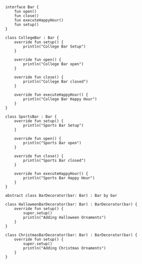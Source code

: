 <pre>
<code>
interface Bar {
    fun open()
    fun close()
    fun executeHappyHour()
    fun setup()
}

class CollegeBar : Bar {
    override fun setup() {
        println("College Bar Setup")
    }

    override fun open() {
        println("College Bar open")
    }

    override fun close() {
        println("College Bar closed")
    }

    override fun executeHappyHour() {
        println("College Bar Happy Hour")
    }
}

class SportsBar : Bar {
    override fun setup() {
        println("Sports Bar Setup")
    }

    override fun open() {
        println("Sports Bar open")
    }

    override fun close() {
        println("Sports Bar closed")
    }

    override fun executeHappyHour() {
        println("Sports Bar Happy Hour")
    }
}

abstract class BarDecorator(bar: Bar) : Bar by bar

class HalloweenBarDecorator(bar: Bar) : BarDecorator(bar) {
    override fun setup() {
        super.setup()
        println("Adding Halloween Ornaments")
    }
}

class ChristmasBarDecorator(bar: Bar) : BarDecorator(bar) {
    override fun setup() {
        super.setup()
        println("Adding Christmas Ornaments")
    }
}
</code>
</pre>